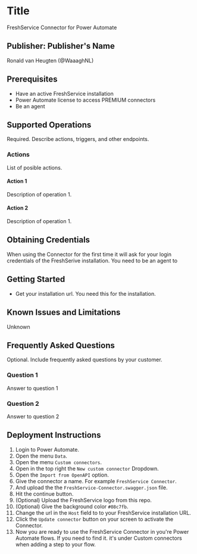# Title
FreshService Connector for Power Automate

## Publisher: Publisher's Name
Ronald van Heugten (@WaaaghNL)

## Prerequisites
* Have an active FreshService installation
* Power Automate license to access PREMIUM connectors
* Be an agent

## Supported Operations
Required. Describe actions, triggers, and other endpoints.​
### Actions
List of posible actions.

#### Action 1
Description of operation 1.

#### Action 2
Description of operation 1.

## Obtaining Credentials
When using the Connector for the first time it will ask for your login credentials of the FreshSerive installation. You need to be an agent to 

## Getting Started
* Get your installation url. You need this for the installation.

## Known Issues and Limitations
Unknown

## Frequently Asked Questions
Optional. Include frequently asked questions by your customer.
### Question 1
Answer to question 1
### Question 2
Answer to question 2

## Deployment Instructions
1. Login to Power Automate.
2. Open the menu ``Data``.
3. Open the menu ``Custom connectors``.
4. Open in the top right the ``New custom connector`` Dropdown.
5. Open the ``Import from OpenAPI`` option.
6. Give the connector a name. For example ``FreshService Connector``.
7. And upload the the ``FreshService-Connector.swagger.json`` file.
8. Hit the continue button.
9. (Optional) Upload the FreshService logo from this repo.
10. (Optional) Give the background color ``#08c7fb``.
11. Change the url in the ``Host`` field to to your FreshService installation URL.
12. Click the ``Update connector`` button on your screen to activate the Connector.
13. Now you are ready to use the FreshService Connector in you're Power Automate flows. If you need to find it. it's under Custom connectors when adding a step to your flow.
